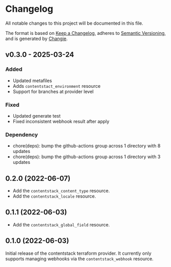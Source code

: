 # Changelog
All notable changes to this project will be documented in this file.

The format is based on [Keep a Changelog](https://keepachangelog.com/en/1.0.0/),
adheres to [Semantic Versioning](https://semver.org/spec/v2.0.0.html),
and is generated by [Changie](https://github.com/miniscruff/changie).


## v0.3.0 - 2025-03-24
### Added
* Updated metafiles
* Adds `contentstact_environment` resource
* Support for branches at provider level
### Fixed
* Updated generate test
* Fixed inconsistent webhook result after apply
### Dependency
* chore(deps): bump the github-actions group across 1 directory with 8 updates
* chore(deps): bump the github-actions group across 1 directory with 3 updates

## 0.2.0 (2022-06-07)

 - Add the `contentstack_content_type` resource.
 - Add the `contentstack_locale` resource.


## 0.1.1 (2022-06-03)

 - Add the `contentstack_global_field` resource.


## 0.1.0 (2022-06-03)

Initial release of the contentstack terraform provider. It currently only
supports managing webhooks via the `contentstack_webhook` resource.
